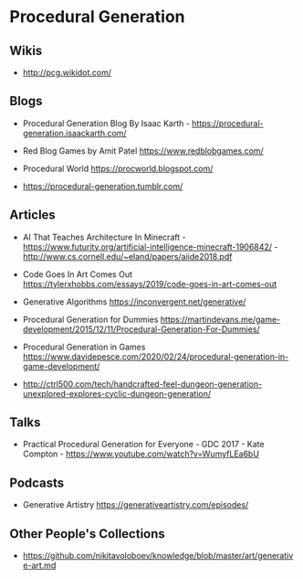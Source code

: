 # Procedural Generation  

## Wikis
- http://pcg.wikidot.com/

## Blogs  
- Procedural Generation Blog By Isaac Karth - https://procedural-generation.isaackarth.com/

- Red Blog Games by Amit Patel https://www.redblobgames.com/

- Procedural World https://procworld.blogspot.com/

- https://procedural-generation.tumblr.com/

## Articles  
- AI That Teaches Architecture In Minecraft - https://www.futurity.org/artificial-intelligence-minecraft-1906842/ - http://www.cs.cornell.edu/~eland/papers/aiide2018.pdf

- Code Goes In Art Comes Out https://tylerxhobbs.com/essays/2019/code-goes-in-art-comes-out

- Generative Algorithms https://inconvergent.net/generative/

- Procedural Generation for Dummies https://martindevans.me/game-development/2015/12/11/Procedural-Generation-For-Dummies/

- Procedural Generation in Games https://www.davidepesce.com/2020/02/24/procedural-generation-in-game-development/

- http://ctrl500.com/tech/handcrafted-feel-dungeon-generation-unexplored-explores-cyclic-dungeon-generation/ 

## Talks
- Practical Procedural Generation for Everyone - GDC 2017 - Kate Compton - https://www.youtube.com/watch?v=WumyfLEa6bU

## Podcasts
- Generative Artistry https://generativeartistry.com/episodes/

## Other People's Collections
- https://github.com/nikitavoloboev/knowledge/blob/master/art/generative-art.md


